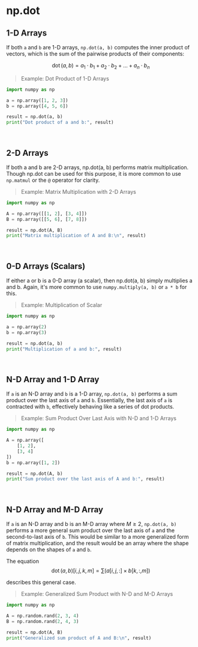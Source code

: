 &emsp;
# np.dot
## 1-D Arrays
If both `a` and `b` are 1-D arrays, `np.dot(a, b)` computes the inner product of vectors, which is the sum of the pairwise products of their components:

$$\operatorname{dot}(a, b)=a_1 \cdot b_1+a_2 \cdot b_2+\ldots+a_n \cdot b_n$$

>Example: Dot Product of 1-D Arrays
```py
import numpy as np

a = np.array([1, 2, 3])
b = np.array([4, 5, 6])

result = np.dot(a, b)
print("Dot product of a and b:", result)
```


&emsp;
## 2-D Arrays
If both a and b are 2-D arrays, np.dot(a, b) performs matrix multiplication. Though np.dot can be used for this purpose, it is more common to use `np.matmul` or the `@` operator for clarity.
>Example: Matrix Multiplication with 2-D Arrays
```py
import numpy as np

A = np.array([[1, 2], [3, 4]])
B = np.array([[5, 6], [7, 8]])

result = np.dot(A, B)
print("Matrix multiplication of A and B:\n", result)
```


&emsp;
## 0-D Arrays (Scalars)
If either a or b is a 0-D array (a scalar), then np.dot(a, b) simply multiplies a and b. Again, it's more common to use `numpy.multiply(a, b)` or `a * b` for this.

>Example: Multiplication of Scalar
```py
import numpy as np

a = np.array(2)
b = np.array(3)

result = np.dot(a, b)
print("Multiplication of a and b:", result)
```


&emsp;
## N-D Array and 1-D Array
If `a` is an N-D array and `b` is a 1-D array, `np.dot(a, b)` performs a sum product over the last axis of `a` and `b`. Essentially, the last axis of `a` is contracted with `b`, effectively behaving like a series of dot products.
>Example: Sum Product Over Last Axis with N-D and 1-D Arrays
```py
import numpy as np

A = np.array([
    [1, 2],
    [3, 4]
])
b = np.array([1, 2])

result = np.dot(A, b)
print("Sum product over the last axis of A and b:", result)
```


&emsp;
## N-D Array and M-D Array
If `a` is an N-D array and b is an M-D array where $M≥2$, `np.dot(a, b)` performs a more general sum product over the last axis of `a` and the second-to-last axis of `b`. This would be similar to a more generalized form of matrix multiplication, and the result would be an array where the shape depends on the shapes of `a` and `b`.

The equation
$$\operatorname{dot}(a, b)[i, j, k, m]=\sum(a[i, j,:] \times b[k,:, m])$$

describes this general case.

>Example: Generalized Sum Product with N-D and M-D Arrays
```py
import numpy as np

A = np.random.rand(2, 3, 4)
B = np.random.rand(2, 4, 3)

result = np.dot(A, B)
print("Generalized sum product of A and B:\n", result)
```



